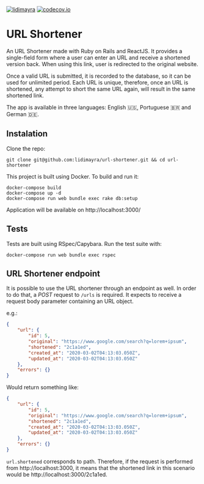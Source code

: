 [![lidimayra](https://circleci.com/gh/lidimayra/url-shortener/tree/master.svg?style=svg)](https://circleci.com/gh/lidimayra/url-shortener/tree/master) [![codecov.io](http://codecov.io/github/lidimayra/url-shortener/coverage.svg?branch=master)](http://codecov.io/github/lidimayra/url-shortener?branch=master)

# URL Shortener

An URL Shortener made with Ruby on Rails and ReactJS. It provides a single-field
form where a user can enter an URL and receive a shortened version back. When
using this link, user is redirected to the original website.

Once a valid URL is submitted, it is recorded to the database, so it can be
used for unlimited period. Each URL is unique, therefore, once an URL is
shortened, any attempt to short the same URL again, will result in the same
shortened link.

The app is available in three languages: English :us:, Portuguese :brazil: and
German :de:.

## Instalation
Clone the repo:
```
git clone git@github.com:lidimayra/url-shortener.git && cd url-shortener
```

This project is built using Docker. To build and run it:
```
docker-compose build
docker-compose up -d
docker-compose run web bundle exec rake db:setup
```

Application will be available on http://localhost:3000/

## Tests

Tests are built using RSpec/Capybara. Run the test suite with:
```
docker-compose run web bundle exec rspec
```

## URL Shortener endpoint
It is possible to use the URL shortener through an endpoint as well. In order to
do that, a _POST_ request to `/urls` is required. It expects to receive a
request body parameter containing an URL object.

e.g.:
```json
{
    "url": {
        "id": 5,
        "original": "https://www.google.com/search?q=lorem+ipsum",
        "shortened": "2c1a1ed",
        "created_at": "2020-03-02T04:13:03.050Z",
        "updated_at": "2020-03-02T04:13:03.050Z"
    },
    "errors": {}
}
```

Would return something like:
```json
{
    "url": {
        "id": 5,
        "original": "https://www.google.com/search?q=lorem+ipsum",
        "shortened": "2c1a1ed",
        "created_at": "2020-03-02T04:13:03.050Z",
        "updated_at": "2020-03-02T04:13:03.050Z"
    },
    "errors": {}
}
```

`url.shortened` corresponds to path. Therefore, if the request is performed
from http://localhost:3000, it means that the shortened link in this scenario
would be http://localhost:3000/2c1a1ed.
